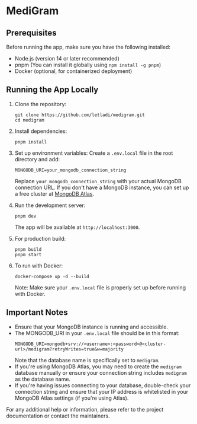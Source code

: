 # MediGram

## Prerequisites

Before running the app, make sure you have the following installed:
- Node.js (version 14 or later recommended)
- pnpm (You can install it globally using `npm install -g pnpm`)
- Docker (optional, for containerized deployment)

## Running the App Locally

1. Clone the repository:
   ```
   git clone https://github.com/letladi/medigram.git
   cd medigram
   ```

2. Install dependencies:
   ```
   pnpm install
   ```

3. Set up environment variables:
   Create a `.env.local` file in the root directory and add:
   ```
   MONGODB_URI=your_mongodb_connection_string
   ```
   Replace `your_mongodb_connection_string` with your actual MongoDB connection URL. If you don't have a MongoDB instance, you can set up a free cluster at [MongoDB Atlas](https://www.mongodb.com/cloud/atlas).

4. Run the development server:
   ```
   pnpm dev
   ```

   The app will be available at `http://localhost:3000`.

5. For production build:
   ```
   pnpm build
   pnpm start
   ```

6. To run with Docker:
   ```
   docker-compose up -d --build
   ```
   Note: Make sure your `.env.local` file is properly set up before running with Docker.

## Important Notes

- Ensure that your MongoDB instance is running and accessible.
- The MONGODB_URI in your `.env.local` file should be in this format:
  ```
  MONGODB_URI=mongodb+srv://<username>:<password>@<cluster-url>/medigram?retryWrites=true&w=majority
  ```
  Note that the database name is specifically set to `medigram`.
- If you're using MongoDB Atlas, you may need to create the `medigram` database manually or ensure your connection string includes `medigram` as the database name.
- If you're having issues connecting to your database, double-check your connection string and ensure that your IP address is whitelisted in your MongoDB Atlas settings (if you're using Atlas).

For any additional help or information, please refer to the project documentation or contact the maintainers.